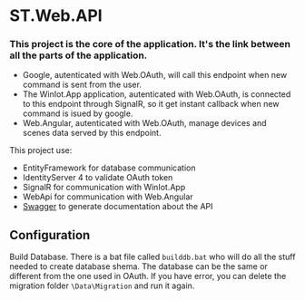 ﻿
# ST.Web.API
### This project is the core of the application. It's the link between all the parts of the application.

- Google, autenticated with Web.OAuth, will call this endpoint when new command is sent from the user.
- The WinIot.App application, autenticated with Web.OAuth, is connected to this endpoint through SignalR, so it get instant callback when new command is isued by google.
- Web.Angular, autenticated with Web.OAuth, manage devices and scenes data served by this endpoint.

This project use:
- EntityFramework for database communication
- IdentityServer 4 to validate OAuth token
- SignalR for communication with WinIot.App
- WebApi for communication with Web.Angular
- [Swagger](https://swagger.io/) to generate documentation about the API

## Configuration

 Build Database. There is a bat file called `builddb.bat` who will do all the stuff needed to create database shema. The database can be the same or different from the one used in OAuth.
 If you have error, you can delete the migration folder `\Data\Migration` and run it again.



